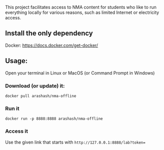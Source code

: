 This project facilitates access to NMA content for students who like to run everything locally for various reasons, such as limited Internet or electricity access.

##  Install the only dependency
Docker: https://docs.docker.com/get-docker/

## Usage:
Open your terminal in Linux or MacOS (or Command Prompt in Windows)
### Download (or update) it:
``docker pull arashash/nma-offline``

### Run it
``docker run -p 8888:8888 arashash/nma-offline``

### Access it
Use the given link that starts with `http://127.0.0.1:8888/lab?token=`
